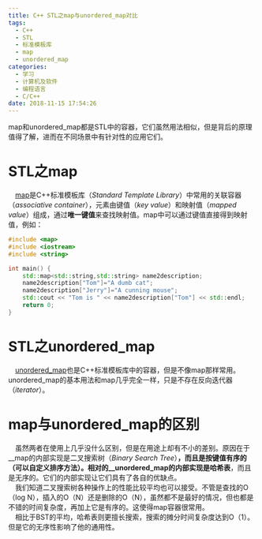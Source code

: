 ```yaml
---
title: C++ STL之map与unordered_map对比
tags:
  - C++
  - STL
  - 标准模板库
  - map
  - unordered_map
categories:
  - 学习
  - 计算机及软件
  - 编程语言
  - C/C++
date: 2018-11-15 17:54:26
---
```




map和unordered_map都是STL中的容器，它们虽然用法相似，但是背后的原理值得了解，进而在不同场景中有针对性的应用它们。
<!--more-->
# STL之map
&emsp;[map](http://www.cplusplus.com/reference/map/map/)是C++标准模板库（*Standard Template Library*）中常用的关联容器（*associative container*），元素由键值（*key value*）和映射值（*mapped value*）组成，通过**唯一键值**来查找映射值。map中可以通过键值直接得到映射值，例如：  
```c++
#include <map>
#include <iostream>
#include <string>

int main() {
    std::map<std::string,std::string> name2description;
    name2description["Tom"]="A dumb cat";
    name2description["Jerry"]="A cunning mouse";
    std::cout << "Tom is " << name2description["Tom"] << std::endl;
    return 0;
}
```
# STL之unordered_map
&emsp;[unordered_map](http://www.cplusplus.com/reference/unordered_map/unordered_map/)也是C++标准模板库中的容器，但是不像map那样常用。unordered_map的基本用法和map几乎完全一样，只是不存在反向迭代器（*iterator*）。  

# map与unordered_map的区别
&emsp;虽然两者在使用上几乎没什么区别，但是在用途上却有不小的差别。原因在于__map的内部实现是二叉搜索树（*Binary Search Tree*）__，而且是按键值有序的（可以自定义排序方法）。相对的__unordered_map的内部实现是哈希表__，而且是无序的。它们的内部实现让它们具有了各自的优缺点。  
&emsp;我们知道二叉搜索树各种操作上的性能比较平均也可以接受。不管是查找的O（log N），插入的O（N）还是删除的O（N），虽然都不是最好的情况，但也都是不错的时间复杂度，再加上它是有序的。这使得map容器很常用。  
&emsp;相比于BST的平均，哈希表则更擅长搜索，搜索的摊分时间复杂度达到O（1）。但是它的无序性影响了他的通用性。